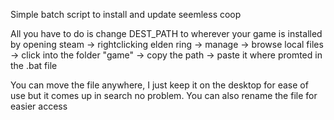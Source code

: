 Simple batch script to install and update seemless coop





All you have to do is change DEST_PATH to wherever your game is installed by opening steam -> rightclicking elden ring -> manage -> browse local files -> click into the folder "game" -> copy the path -> paste it where promted in the .bat file





You can move the file anywhere, I just keep it on the desktop for ease of use but it comes up in search no problem. You can also rename the file for easier access

